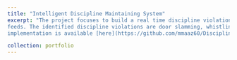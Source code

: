 ```yaml
---
title: "Intelligent Discipline Maintaining System"
excerpt: "The project focuses to build a real time discipline violation identifier by processing video and audio
feeds. The identified discipline violations are door slamming, whistling and smoking. The technical report and 
implementation is available [here](https://github.com/mmaaz60/DisciplineViolationDetection)."

collection: portfolio
---
```


